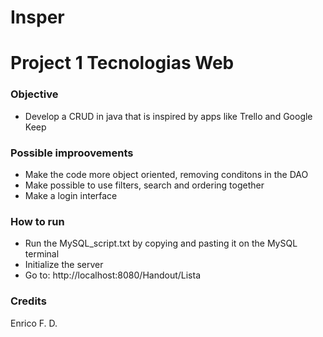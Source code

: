 # **Insper**

# **Project 1 Tecnologias Web**

### **Objective**

 - Develop a CRUD in java that is inspired by apps like Trello and Google Keep

### **Possible improovements**

 - Make the code more object oriented, removing conditons in the DAO
 - Make possible to use filters, search and ordering together
 - Make a login interface

### **How to run**

- Run the MySQL_script.txt by copying and pasting it on the MySQL terminal
- Initialize the server
- Go to: http://localhost:8080/Handout/Lista

### **Credits**

Enrico F. D.
